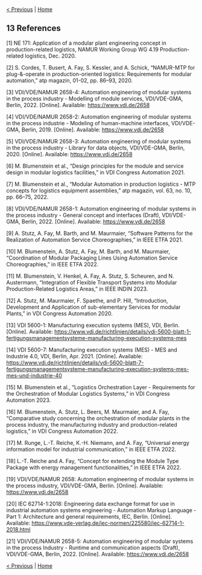 [< Previous](../12_Transport_Aspect/README.md) | [Home](../README.md)

## 13 References

[1]	NE 171: Application of a modular plant engineering concept in production-related logistics, NAMUR Working Group WG 4.19 Production-related logistics, Dec. 2020.

[2]	S. Cordes, T. Busert, A. Fay, S. Kessler, and A. Schick, “NAMUR-MTP for plug-&-operate in production-oriented logistics: Requirements for modular automation,” atp magazin, 01-02, pp. 86–93, 2020.

[3]	VDI/VDE/NAMUR 2658-4: Automation engineering of modular systems in the process industry - Modelling of module services, VDI/VDE-GMA, Berlin, 2022. [Online]. Available: https://www.vdi.de/2658

[4]	VDI/VDE/NAMUR 2658-2: Automation engineering of modular systems in the process industrie - Modeling of human-machine interfaces, VDI/VDE-GMA, Berlin, 2019. [Online]. Available: https://www.vdi.de/2658

[5]	VDI/VDE/NAMUR 2658-3: Automation engineering of modular systems in the process industry - Library for data objects, VDI/VDE-GMA, Berlin, 2020. [Online]. Available: https://www.vdi.de/2658

[6]	M. Blumenstein et al., “Design principles for the module and service design in modular logistics facilities,” in VDI Congress Automation 2021.

[7]	M. Blumenstein et al., “Modular Automation in production logistics - MTP concepts for logistics equipment assemblies,” atp magazin, vol. 63, no. 10, pp. 66–75, 2022.

[8]	VDI/VDE/NAMUR 2658-1: Automation engineering of modular systems in the process industry - General concept and interfaces (Draft), VDI/VDE-GMA, Berlin, 2022. [Online]. Available: https://www.vdi.de/2658

[9]	A. Stutz, A. Fay, M. Barth, and M. Maurmaier, “Software Patterns for the Realization of Automation Service Choreographies,” in IEEE ETFA 2021.

[10]	M. Blumenstein, A. Stutz, A. Fay, M. Barth, and M. Maurmaier, “Coordination of Modular Packaging Lines Using Automation Service Choreographies,” in IEEE ETFA 2022.

[11]	M. Blumenstein, V. Henkel, A. Fay, A. Stutz, S. Scheuren, and N. Austermann, “Integration of Flexible Transport Systems into Modular Production-Related Logistics Areas,” in IEEE INDIN 2023.

[12]	A. Stutz, M. Maurmaier, F. Spaethe, and P. Hill, “Introduction, Development and Application of sub-elementary Services for modular Plants,” in VDI Congress Automation 2020.

[13]	VDI 5600-1: Manufacturing execution systems (MES), VDI, Berlin. [Online]. Available: https://www.vdi.de/richtlinien/details/vdi-5600-blatt-1-fertigungsmanagementsysteme-manufacturing-execution-systems-mes

[14]	VDI 5600-7: Manufacturing execution systems (MES) - MES and Industrie 4.0, VDI, Berlin, Apr. 2021. [Online]. Available: https://www.vdi.de/richtlinien/details/vdi-5600-blatt-7-fertigungsmanagementsysteme-manufacturing-execution-systems-mes-mes-und-industrie-40

[15]	M. Blumenstein et al., “Logistics Orchestration Layer - Requirements for the Orchestration of Modular Logistics Systems,” in VDI Congress Automation 2023.

[16]	M. Blumenstein, A. Stutz, L. Beers, M. Maurmaier, and A. Fay, “Comparative study concerning the orchestration of modular plants in the process industry, the manufacturing industry and production-related logistics,” in VDI Congress Automation 2022.

[17]	M. Runge, L.-T. Reiche, K.-H. Niemann, and A. Fay, “Universal energy information model for industrial communication,” in IEEE ETFA 2022.

[18]	L.-T. Reiche and A. Fay, “Concept for extending the Module Type Package with energy management functionalities,” in IEEE ETFA 2022.

[19]	VDI/VDE/NAMUR 2658: Automation engineering of modular systems in the process industry, VDI/VDE-GMA, Berlin. [Online]. Available: https://www.vdi.de/2658

[20]	IEC 62714-1:2018: Engineering data exchange format for use in industrial automation systems engineering - Automation Markup Language - Part 1: Architecture and general requirements, IEC, Berlin. [Online]. Available: https://www.vde-verlag.de/iec-normen/225580/iec-62714-1-2018.html

[21]	VDI/VDE/NAMUR 2658-5: Automation engineering of modular systems in the process Industry - Runtime and communication aspects (Draft), VDI/VDE-GMA, Berlin, 2022. [Online]. Available: https://www.vdi.de/2658


[< Previous](../12_Transport_Aspect/README.md) | [Home](../README.md)